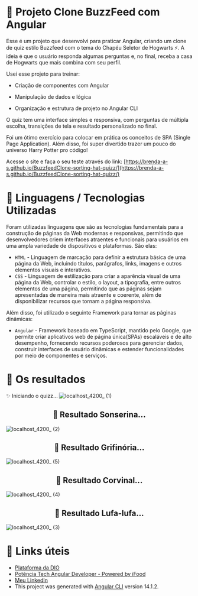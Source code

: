 # 📁 Projeto Clone BuzzFeed com Angular

Esse é um projeto que desenvolvi para praticar Angular, criando um clone de quiz estilo Buzzfeed com o tema do Chapéu Seletor de Hogwarts ⚡️. A ideia é que o usuário responda algumas perguntas e, no final, receba a casa de Hogwarts que mais combina com seu perfil.

Usei esse projeto para treinar:

* Criação de componentes com Angular

* Manipulação de dados e lógica

* Organização e estrutura de projeto no Angular CLI

O quiz tem uma interface simples e responsiva, com perguntas de múltipla escolha, transições de tela e resultado personalizado no final.

Foi um ótimo exercício para colocar em prática os conceitos de SPA (Single Page Application). Além disso, foi super divertido trazer um pouco do universo Harry Potter pro código!

Acesse o site e faça o seu teste através do link: [https://brenda-a-s.github.io/BuzzfeedClone-sorting-hat-quizz/](https://brenda-a-s.github.io/BuzzfeedClone-sorting-hat-quizz/)

# 📌 Linguagens / Tecnologias Utilizadas

Foram utilizadas linguagens que são as tecnologias fundamentais para a construção de páginas da Web modernas e responsivas, permitindo que desenvolvedores criem interfaces atraentes e funcionais para usuários em uma ampla variedade de dispositivos e plataformas. São elas:
* `HTML` - Linguagem de marcação para definir a estrutura básica de uma página da Web, incluindo títulos, parágrafos, links, imagens e outros elementos visuais e interativos.
* `CSS` - Linguagem de estilização para criar a aparência visual de uma página da Web, controlar o estilo, o layout, a tipografia, entre outros elementos de uma página, permitindo que as páginas sejam apresentadas de maneira mais atraente e coerente, além de disponibilizar recursos que tornam a página responsiva.

Além disso, foi utilizado o seguinte Framework para tornar as páginas dinâmicas:
* `Angular` - Framework baseado em TypeScript, mantido pelo Google, que permite criar aplicativos web de página única(SPAs) escaláveis e de alto desempenho, fornecendo recursos poderosos para gerenciar dados, construir interfaces de usuário dinâmicas e estender funcionalidades por meio de componentes e serviços.

 # :open_file_folder: Os resultados
 
✨ Iniciando o quizz...
![localhost_4200_ (1)](https://user-images.githubusercontent.com/69852246/233815468-88d1a0e5-7d2e-4d9f-a35c-348e0f5bb2fa.png)

<h2 align="center">🐍 Resultado Sonserina...</h2>

![localhost_4200_ (2)](https://user-images.githubusercontent.com/69852246/233815474-ab916658-691f-4752-a729-85955ef07300.png)

<h2 align="center">🦁 Resultado Grifinória...</h2>

![localhost_4200_ (5)](https://user-images.githubusercontent.com/69852246/233815479-0a02ce6b-e2b6-42eb-bb28-6df77a77559a.png)

<h2 align="center">🦅 Resultado Corvinal...</h2>

![localhost_4200_ (4)](https://user-images.githubusercontent.com/69852246/233815487-7414f643-0627-4ecb-9772-6395ebab9791.png)

<h2 align="center">🦡 Resultado Lufa-lufa...</h2>

![localhost_4200_ (3)](https://user-images.githubusercontent.com/69852246/233815494-f5ceecc7-47ee-46f3-9974-6d4676816625.png)
 
 # :link: Links úteis
* [Plataforma da DIO](https://www.dio.me/)
* [Potência Tech Angular Developer - Powered by iFood](https://web.dio.me/track/potencia-tech-angular-developer-powered-ifood)
* [Meu LinkedIn](https://www.linkedin.com/in/brenda-antunes-silva/)
* This project was generated with [Angular CLI](https://github.com/angular/angular-cli) version 14.1.2.

